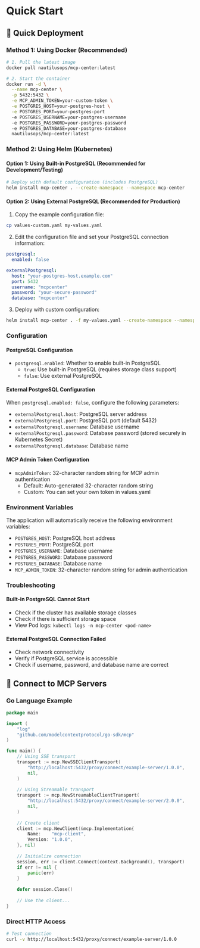 # Quick Start

## 🚀 Quick Deployment

### Method 1: Using Docker (Recommended)

```bash
# 1. Pull the latest image
docker pull nautilusops/mcp-center:latest

# 2. Start the container
docker run -d \
  --name mcp-center \
  -p 5432:5432 \
  -e MCP_ADMIN_TOKEN=your-custom-token \
  -e POSTGRES_HOST=your-postgres-host \
  -e POSTGRES_PORT=your-postgres-port
  -e POSTGRES_USERNAME=your-postgres-username
  -e POSTGRES_PASSWORD=your-postgres-password
  -e POSTGRES_DATABASE=your-postgres-database
  nautilusops/mcp-center:latest
```

### Method 2: Using Helm (Kubernetes)

#### Option 1: Using Built-in PostgreSQL (Recommended for Development/Testing)

```bash
# Deploy with default configuration (includes PostgreSQL)
helm install mcp-center . --create-namespace --namespace mcp-center
```

#### Option 2: Using External PostgreSQL (Recommended for Production)

1. Copy the example configuration file:
```bash
cp values-custom.yaml my-values.yaml
```

2. Edit the configuration file and set your PostgreSQL connection information:
```yaml
postgresql:
  enabled: false

externalPostgresql:
  host: "your-postgres-host.example.com"
  port: 5432
  username: "mcpcenter"
  password: "your-secure-password"
  database: "mcpcenter"
```

3. Deploy with custom configuration:
```bash
helm install mcp-center . -f my-values.yaml --create-namespace --namespace mcp-center
```

### Configuration

#### PostgreSQL Configuration

- `postgresql.enabled`: Whether to enable built-in PostgreSQL
    - `true`: Use built-in PostgreSQL (requires storage class support)
    - `false`: Use external PostgreSQL

#### External PostgreSQL Configuration

When `postgresql.enabled: false`, configure the following parameters:

- `externalPostgresql.host`: PostgreSQL server address
- `externalPostgresql.port`: PostgreSQL port (default 5432)
- `externalPostgresql.username`: Database username
- `externalPostgresql.password`: Database password (stored securely in Kubernetes Secret)
- `externalPostgresql.database`: Database name

#### MCP Admin Token Configuration

- `mcpAdminToken`: 32-character random string for MCP admin authentication
    - Default: Auto-generated 32-character random string
    - Custom: You can set your own token in values.yaml

### Environment Variables

The application will automatically receive the following environment variables:

- `POSTGRES_HOST`: PostgreSQL host address
- `POSTGRES_PORT`: PostgreSQL port
- `POSTGRES_USERNAME`: Database username
- `POSTGRES_PASSWORD`: Database password
- `POSTGRES_DATABASE`: Database name
- `MCP_ADMIN_TOKEN`: 32-character random string for admin authentication

### Troubleshooting

#### Built-in PostgreSQL Cannot Start
- Check if the cluster has available storage classes
- Check if there is sufficient storage space
- View Pod logs: `kubectl logs -n mcp-center <pod-name>`

#### External PostgreSQL Connection Failed
- Check network connectivity
- Verify if PostgreSQL service is accessible
- Check if username, password, and database name are correct

## 🔗 Connect to MCP Servers

### Go Language Example

```go
package main

import (
    "log"
    "github.com/modelcontextprotocol/go-sdk/mcp"
)

func main() {
    // Using SSE transport
    transport := mcp.NewSSEClientTransport(
        "http://localhost:5432/proxy/connect/example-server/1.0.0",
        nil,
    )
    
    // Using Streamable transport
    transport := mcp.NewStreamableClientTransport(
        "http://localhost:5432/proxy/connect/example-server/2.0.0",
        nil,
    )
    
    // Create client
    client := mcp.NewClient(&mcp.Implementation{
		Name:    "mcp-client",
		Version: "1.0.0",
	}, nil)
    
    // Initialize connection
    session, err := client.Connect(context.Background(), transport)
	if err != nil {
		panic(err)
	}
    
    defer session.Close()
    
    // Use the client...
}
```

### Direct HTTP Access

```bash
# Test connection
curl -v http://localhost:5432/proxy/connect/example-server/1.0.0
```